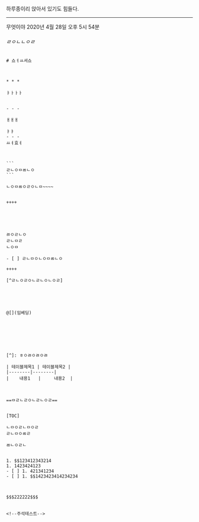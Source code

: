 하루종이리 앉아서 있기도 힘들다.


* * *

무엇이야
2020년 4월 28일 오후 5시 54분

###### ㄹㅇㄴㄴㅇㄹ
~~~~
# 쇼ㅕㅛ셔쇼



* * *

ㅑㅏㅏㅏ


- - -

ㅐㅐㅐ

ㅑㅑ
- - -
ㅛㅕ효ㅕ



```
ㄹㄴㅇㅁㄻㄴㅇ
```

ㄴㅇㅁㄻㅇㄹㅇㄴㅁ~~~~


++++





ㅀㅇㄹㄴㅇ
ㄹㄴㅁㄹ
ㄴㅇㅁ

- [ ] ㄹㄴㅁㅇㄴㅇㅁㄻㄴㅇ

++++

[^ㄹㄴㅇㄹㅇㄴㄹㄴㅇㄴㅇㄹ]





@[](임베딩)







[^]: ㅎㅇㅀㅇㅀㅇㅀ

| 테이블제목1 | 테이블제목2 |
|--------|--------|
|    내용1   |     내용2  |



==ㅁㄹㄴㄹㅇㄴㄹㄴㅇㄹ==


[TOC]

ㄴㅁㅇㄹㄴㅁㅇㄹ
ㄹㄴㅁㅇㄻㄹ

ㄻㄴㅇㄹㄴ


1. $$123412343214
1. 1423424123
- [ ] 1. 421341234
- [ ] 1. $$1423423414234234



$$$222222$$$


<!--주석테스트-->




